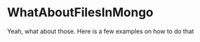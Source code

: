WhatAboutFilesInMongo
=====================

Yeah, what about those. Here is a few examples on how to do that
